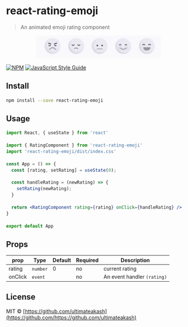 # react-rating-emoji

> An animated emoji rating component

<p  align="center"><img  src="https://github.com/ultimateakash/react-rating-emoji/blob/master/example/public/react-rating-emoji.gif"></p>

[![NPM](https://img.shields.io/npm/v/react-rating-emoji.svg)](https://www.npmjs.com/package/react-rating-emoji) [![JavaScript Style Guide](https://img.shields.io/badge/code_style-standard-brightgreen.svg)](https://standardjs.com)

## Install

```bash
npm install --save react-rating-emoji
```

## Usage

```jsx
import React, { useState } from 'react'

import { RatingComponent } from 'react-rating-emoji'
import 'react-rating-emoji/dist/index.css'

const App = () => {
  const [rating, setRating] = useState(0);

  const handleRating = (newRating) => {
    setRating(newRating);
  }

  return <RatingComponent rating={rating} onClick={handleRating} />
}

export default App

```
## Props
| prop  | Type | Default | Required | Description |
| ------------- | ------------- | ------------- | ------------- | ------------- |
| rating | `number` |  0 | no | current rating
| onClick  | `event` |   | no | An event handler `(rating)`
## License

MIT © [https://github.com/ultimateakash](https://github.com/https://github.com/ultimateakash)
